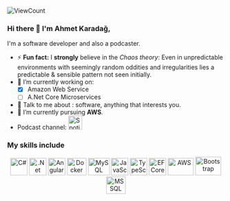 ![ViewCount](http://bit.ly/Thomas-Github-Visits)

### Hi there 👋 I'm Ahmet Karadağ,

I'm a software developer and also a podcaster.


- ⚡ **Fun fact:** I **strongly** believe in the *Chaos theory*: Even in unpredictable environments with seemingly random oddities and irregularities lies a predictable & sensible pattern not seen initially.
- 🔭 I’m currently working on:
	- [x] Amazon Web Service
	- [ ] A.Net Core Microservices
- 💬 Talk to me about : software, anything that interests you.
- 🌱 I’m currently pursuing **AWS**.
- Podcast channel: <a href="https://open.spotify.com/show/6PV7aw2JcTWGlOjLPYPjn0"><img alt="Spotify" title="Spotify" height="32" width="32" src="https://raw.githubusercontent.com/peterthehan/peterthehan/master/assets/spotify.svg"></a>

### My skills include

<p align="center">
	<img title="C#" alt="C#" src="https://iconape.com/wp-content/files/sh/51404/svg/c--4.svg" width="40" height="40" />
	<img title=".NET Core" alt=".Net Core" src="https://upload.wikimedia.org/wikipedia/commons/thumb/e/ee/.NET_Core_Logo.svg/1200px-.NET_Core_Logo.svg.png" width="40" height="40" />
	<img title="Angular" alt="Angular" src="https://cdn.worldvectorlogo.com/logos/angular-icon.svg" width="40" height="40" />
	<img title="Docker" alt="Docker" src="https://www.docker.com/sites/default/files/d8/2019-07/vertical-logo-monochromatic.png" width="45" height="40" />
	<img title="MySQL" alt="MySQL" src="https://raw.githubusercontent.com/Thomas-George-T/Thomas-George-T/master/assets/mysql.svg" width="50" height="40" />
	<img title="JavaScript" alt="JavaScript" src="https://upload.wikimedia.org/wikipedia/commons/thumb/9/99/Unofficial_JavaScript_logo_2.svg/1024px-Unofficial_JavaScript_logo_2.svg.png" height="40" />
	<img title="TypeScript" alt="TypeScript" src="https://upload.wikimedia.org/wikipedia/commons/thumb/4/4c/Typescript_logo_2020.svg/2048px-Typescript_logo_2020.svg.png" width="40" height="40" />
	<img title="EF Core" alt="EF Core" src="https://www.gencayyildiz.com/blog/wp-content/uploads/2019/08/ef-core.png" width="40" height="40" />	
	<img title="AWS" alt="AWS" src="https://raw.githubusercontent.com/Thomas-George-T/Thomas-George-T/master/assets/aws.svg" width="60" height="40" />
	<img title="Bootstrap" alt="Bootstrap" src="https://cdn.worldvectorlogo.com/logos/bootstrap-5-1.svg" width="60" height="43" />
        <img title="MSSQL" alt="MSSQL" src="https://www.freeiconspng.com/thumbs/sql-server-icon-png/sql-server-icon-8.png" width="45" height="40" />
</p>
<!--
**Thomas-George-T/Thomas-George-T** is a ✨ _special_ ✨ repository because its `README.md` (this file) appears on your GitHub profile.
T
Here are some ideas to get you started:

- 🔭 I’m currently working on ...
- 🌱 I’m currently learning ...
- 👯 I’m looking to collaborate on ...
- 🤔 I’m looking for help with ...
- 💬 Ask me about ...
- 📫 How to reach me: ...
- 😄 Pronouns: ...
- ⚡ Fun fact: ...
-->

<details><summary><b>My Recent posts on Medium!</b></summary>

<a target="_blank" href="https://github-readme-medium-recent-article.vercel.app/medium/@ahmetkaradag/0"><img src="https://github-readme-medium-recent-article.vercel.app/medium/@ahmetkaradag/0" alt="Recent Article on medium 1"></img></a>

<a target="_blank" href="https://github-readme-medium-recent-article.vercel.app/medium/@ahmetkaradag/1"><img src="https://github-readme-medium-recent-article.vercel.app/medium/@ahmetkaradag/1" alt="Recent Article on medium 2"></img></a>   

<a target="_blank" href="https://github-readme-medium-recent-article.vercel.app/medium/@ahmetkaradag/2"><img src="https://github-readme-medium-recent-article.vercel.app/medium/@ahmetkaradag/2" alt="Recent Article on medium 3"></img></a>  
    
</details>    

<br>

<p align="center">
	<strong>Consider giving my work a :star: to show some :heart:</strong>
</p>

<hr>
<p align="center">
   <i>A problem can be solved in a 100 different ways and There's always an easier way to solve a problem.</i>
   <br>
   <i>You miss 100% of the shots you don't take.</i>
   <br>
<br>
<a target="_blank" href="https://www.linkedin.com/in/ahmetkaradag/"><img src="https://img.shields.io/badge/-LinkedIn-0077B5?style=for-the-badge&logo=Linkedin&logoColor=white"></img></a>
<a target="_blank" href="mailto:ahmetikrdg@gmail.com"><img src="https://img.shields.io/badge/-Gmail-D14836?style=for-the-badge&logo=Gmail&logoColor=white"></img></a>
<a target="_blank" href="https://medium.com/@ahmetkaradag"><img src="https://img.shields.io/badge/-Medium-12100E?style=for-the-badge&logo=Medium&logoColor=white"></img></a>
<a target="_blank" href="https://twitter.com/ahmetikrdg"><img src="https://img.shields.io/badge/-Twitter-1DA1F2?style=for-the-badge&logo=Twitter&logoColor=white"></img></a>
<br>
</p>       
